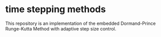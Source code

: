 # time stepping methods
This repository is an implementation of the embedded 
Dormand-Prince Runge-Kutta Method with adaptive step size control.